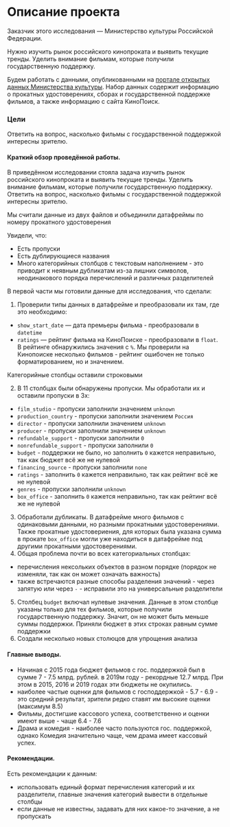 # Описание проекта
Заказчик этого исследования — Министерство культуры Российской Федерации.

Нужно изучить рынок российского кинопроката и выявить текущие тренды. Уделить внимание фильмам, которые получили государственную поддержку. 

Будем работать с данными, опубликованными на [портале открытых данных Министерства культуры](http://opendata.mkrf.ru/). Набор данных содержит информацию о прокатных удостоверениях, сборах и государственной поддержке фильмов, а также информацию с сайта КиноПоиск.

### Цели
Ответить на вопрос, насколько фильмы с государственной поддержкой интересны зрителю.

#### Краткий обзор проведённой работы. 
В приведённом исследовании стояла задача изучить рынок российского кинопроката и выявить текущие тренды. Уделить внимание фильмам, которые получили государственную поддержку. 
Ответить на вопрос, насколько фильмы с государственной поддержкой интересны зрителю.

Мы считали данные из двух файлов и объединили датафреймы по номеру прокатного удостоверения

Увидели, что:
- Есть пропуски
- Есть дублирующиеся названия
- Много категорийных столбцов с текстовым наполнением - это приводит к неявным дубликатам из-за лишних символов, неодинакового порядка перечислений и различных разделителей

В первой части мы готовили данные для исследования, что сделали:
1. Проверили типы данных в датафрейме и преобразовали их там, где это необходимо:
- `show_start_date` — дата премьеры фильма - преобразовали в `datetime`
- `ratings` *—* рейтинг фильма на КиноПоиске - преобразовали в `float`. В рейтинге обнаружились значения с `%`. Мы проверили на Кинопоиске несколько фильмов - рейтинг ошибочен не только форматированием, но и значением.

Категорийные столбцы оставили строковыми

2. В 11 столбцах были обнаружены пропуски. Мы обработали их и оставили пропуски в 3х:
- `film_studio` - пропуски заполнили значением `unknown`
- `production_country` - пропуски заполнили значением `Россия`
- `director` - пропуски заполнили значением `unknown`
- `producer` - пропуски заполнили значением `unknown`
- `refundable_support` - пропуски заполнили `0`     
- `nonrefundable_support` - пропуски заполнили `0`
- `budget` - поддержки не было, но заполнить `0` кажется неправильно, так как бюджет всё же не нулевой                   
- `financing_source` - пропуски заполнили `none`         
- `ratings` - заполнить `0` кажется неправильно, так как рейтинг всё же не нулевой
- `genres` - пропуски заполнили `unknown`
- `box_office` - заполнить `0` кажется неправильно, так как рейтинг всё же не нулевой
3. Обработали дубликаты. В датафрейме много фильмов с одинаковыми данными, но разными прокатными удостоверениями. Также прокатные удостовериения, для которых была указана сумма в прокате `box_office` могли уже находиться в датафрейме под другими прокатными удостоверениями.
4. Общая проблема почти во всех категориальных столбцах:
- перечисления нексольких объектов в разном порядке (порядок не изменяли, так как он может означать важность)
- также встречаются разные способы разделения значений - через запятую или через `-` - исправили это на универсальные разделители
5. Столбец `budget` включал нулевые значения. Данные в этом столбце указаны только для тех фильмов, которые получили государственную поддержку. Значит, он не может быть меньше суммы поддержки. Приняли бюджет в этих строках равным сумме поддержки
6. Создали несколько новых столюцов для упрощения анализа

#### Главные выводы. 
- Начиная с 2015 года бюджет фильмов с гос. поддержкой был в сумме 7 - 7.5 млрд. рублей. в 2019м году - рекордные 12.7 млрд. При этом в 2015, 2016 и 2019 годах эти бюджеты не окупились.
- наиболее частые оценки для фильмов с господдержкой - 5.7 - 6.9 - это средний результат, зрители редко ставят им высокие оценки (максимум 8.5)
- Фильмы, достигшие кассового успеха, соответственно и оценки имеют выше - чаще 6.4 - 7.6
- Драма и комедия - наиболее часто пользуются гос. поддержкой, однако Комедия значительно чаще, чем драма имеет кассовый успех.


#### Рекомендации.
Есть рекомендации к данным:
- использовать единый формат перечисления категорий и их разделители, главные значения категорий вывести в отдельные столбцы
- если данные не известны, задавать для них какое-то значение, а не пропускать
